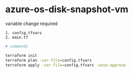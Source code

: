 # azure-os-disk-snapshot-vm

variable change required

    1. config.tfvars
    2. main.tf


```bash
# commands

terraform init
terraform plan -var-file=config.tfvars
terraform apply -var-file=config.tfvars -auto-approve
    
 ```

